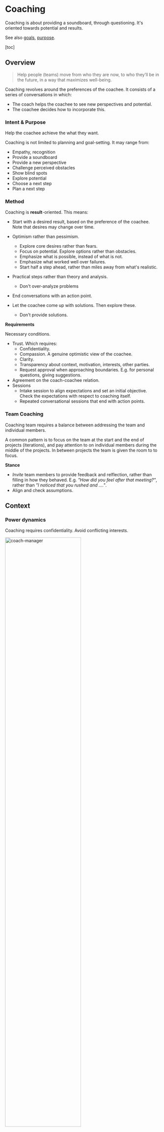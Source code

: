 # Coaching

Coaching is about providing a soundboard, through questioning. It's oriented towards potential and results.

See also [goals](../activity/goals.md), [purpose](activity/purpose.md).

[toc]

## Overview

> Help people (teams) move from who they are now, to who they’ll be in the future, in a way that maximizes well-being.

Coaching revolves around the preferences of the coachee. It consists of a series of conversations in which:

- The coach helps the coachee to see new perspectives and potential.
- The coachee decides how to incorporate this.



### Intent & Purpose

Help the coachee achieve the what they want.

Coaching is not limited to planning and goal-setting. It may range from:

- Empathy, recognition
- Provide a soundboard
- Provide a new perspective
- Challenge perceived obstacles
- Show blind spots
- Explore potential
- Choose a next step
- Plan a next step



### Method

Coaching is **result**-oriented. This means:

- Start with a desired result, based on the preference of the coachee. Note that desires may change over time.
- Optimism rather than pessimism.
    - Explore core desires rather than fears.
    - Focus on potential. Explore options rather than obstacles.
    - Emphasize what is possible, instead of what is not.
    - Emphasize what worked well over failures.
    - Start half a step ahead, rather than miles away from what's realistic.
- Practical steps rather than theory and analysis.
    - Don't over-analyze problems

- End conversations with an action point.
- Let the coachee come up with solutions. Then explore these.
    - Don't provide solutions.




**Requirements**

Necessary conditions.

- Trust. Which requires:
    - Confidentiality.
    - Compassion. A genuine optimistic view of the coachee.
    - Clarity.
    - Transparency about context, motivation, interests, other parties.
    - Request approval when approaching boundaries. E.g. for personal questions, giving suggestions.
- Agreement on the coach-coachee relation. 
- Sessions
    - Intake session to align expectations and set an initial objective. Check the expectations with respect to coaching itself.
    - Repeated conversational sessions that end with action points.



### Team Coaching

Coaching team requires a balance between addressing the team and individual members.

A common pattern is to focus on the team at the start and the end of projects (iterations), and pay attention to on individual members during the middle of the projects. In between projects the team is given the room to to focus.

**Stance**

- *Invite* team members to provide feedback and relflection, rather than filling in how they behaved. E.g. *"How did you feel after that meeting?"*, rather than *"I noticed that you rushed and ...."*.
- Align and check assumptions.



## Context

### Power dynamics

Coaching requires confidentiality. Avoid conflicting interests.

<img src="../img/coach-manager.png" alt="coach-manager" style="width:70%;" />

**Anti-pattern**

Coach as a middlemen, between the employee and manager.



### Supporting roles

Differences between coaching, mentoring and consulting.



**Focus**

Differences in focus:

- Coaching: intersection of the subject and a *context*. E.g. an organization.

- Mentoring: intersection of the subject and a *domain*. E.g. a sport or craft.



![coach-mentor-goals](../img/coach-mentor-goals.png)



**Behaviour**

Differences in problem solving:

- Coaching: Help the subject to solve a problem.
    - Or, challenge the obstacle itself.
- Mentor: Show alternative approaches to a problem.
- Consultancy: Provide *a* solution for a problem. In addition to aligning and emphasizing the need for solutions.



|                 | Coach                             | Mentor                              | Consultant                       |
| --------------- | --------------------------------- | ----------------------------------- | -------------------------------- |
| **Focus**       | Personal (empathy)                | Domain                              | Diagnose problem                 |
| **Goal**        | Explore, improve self-awareness   | Training                            | Advice, second opinion           |
| **Attitude**    | Beginner's mind                   | Expert                              | Unbiased expert                  |
| **Method**      | Active listening<br />*What, how* | Teach, explain, <br />use analogies | Specific questions<br />*5x Why* |
| **Questioning** | Ask open questions                | Answer questions                    | Provide advice                   |
| **Mode**        | Facilitate subject                | Lead subject                        | Provide service to subject       |



## Conversations

Note

- First impressions have a strong effect on each other's perception and attitude.
- It takes time and effort to gain trust. Deep personal questions can be inappropriate if there is not enough trust.
- Conversations are about flow, rather than about steps.

For coaching conversations

- The other decides when they're ready to move further.
- Provide choices to the other. Request approval before giving advice, making suggestions, asking personal questions or changing topics.
- Verify assumptions.



### Templates

#### Grow model

[GROW](https://en.wikipedia.org/wiki/GROW_model) model.

<img src="../img/conversation-model-grow.png" alt="conversation-model-grow" style="width:60%;" />



#### Conversation Flow

Initially the ambition might not be clear. Facilitate the coachee to discover it.

**Flow**

After making contact, sitting down and small talk, continue to a deeper conversation.

- Start with the **context**. Learn about the environment.
- This often touches certain perceived **obstacles**. Listen to these, but do not dwell on them. Put them into perspective, challenge them or look past them. Explore what is possible.
- To look past obstacles it can help to moving the focus to either a **competency** or personal **value**. Emphasize these and explore how they can contribute to the coachee. Explore capabilities.
- Move back and forth to topics based on intuition. Zoom in and out by exploring (future) **ambition**.
- Eventually, move towards concrete, alternative **behaviour** that could help.
- Let the conversation end with action points. Check whether these match the preferences of the coachee.



<img src="../img/conversation-model.png" alt="conversation-model" style="width:70%;" />



**Side stepping**

> Read between the lines.

Pay attention to topics that are significant or that bring up emotions. These are keys to underlying factors. Be mindful of non-verbal clues.

- Linger on these topics. Avoid rushing a conversation. Dare to pause and be silent.
- Given a topic such as an event, consider both the resulting *behaviour* and the *experience* (feeling).
    - Effect: "How did that affect you?"
    - Behaviour: *"How did you react?"*
    - Feeling: *"How do you feel about that?"*
- Link these topics to the ambition. Explore how they relate to the ambition.



**Active listening**

Listen actively. Recognize the other. Be fully empathetic. Put yourself in the other's shoes, without judging.

- Note that communication is bidirectional. Be mindful of your own appearance (incl. nonverbal communication).

Tools

- Focussing
    - E.g. repeat a significant phrase. Address a relevant (nonverbal) signal.
- Exploring. This is useful when the other is sending multiple or mixed messages.
    - Summarize what was said.
    - Involving. Ask open questions.
    - Check assumptions.



**Values**

Typical values, categorized by direction:

- Integrity. Respect, fairness, justice. Transparency, honesty.
- Autonomy, independence, liberty.
- Self-actualitzation, creativity, challenge, purpose. Dynamic lifestyle.
- Social-economic position. E.g. status, influence, wealth. Static lifestyle. 
- Security, safety.



**Associating and dissociating**

Different topics focus attention on different aspects of life. They help to associate and dissociate.



<img src="../img/conversation-reality-potentiality.png" alt="conversation-reality-potentiality" style="width:80%;" />



## Templates

**Compass**

Purpose: zoom in towards core values and motivation.

```markdown
- Context
- Static reality
	- Obstacles
	- Competence
	- Values
	- Ambition | big A
- Potential
	- Goal | petit a
```

**Qualities & Allergies**

Purpose: understand extreme forms of behaviour. See [communication-principles](communication-principles.md).

```markdown
List of

- Quality (a trait)
  - Pitfalls of the quality. When there is too much of the quality.
  - Challenge: how to overcome the pittfall.
  - Allergy: the opposite of the quality.
```

<img src="../img/quality-risk-challenge.png" alt="quality-risk-challenge-allergy" style="width:60%;" />

**Needs (Maslow)**

Purpose: understand where desires come from.

```markdown
List of

- Inherent needs
  - Value. Based on difference.
  - Desire. Change difference.
  - Fear. Perceived risks.
```



**Actionable**

```
How likely do you feel/think this is to succeed? What would you need in addition?
How motivated are you on a scale from 0-10? Why not higher/lower?
```

